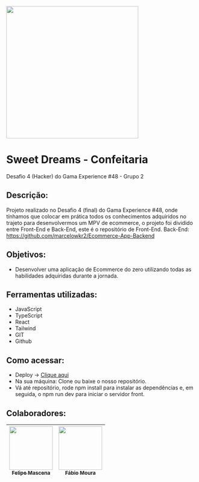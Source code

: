 <img src="https://desafio-final-dusky.vercel.app/assets/logo-light.4a260168.png" width=350><br>


# Sweet Dreams - Confeitaria
Desafio 4 (Hacker) do Gama Experience #48 - Grupo 2

## Descrição:
Projeto realizado no Desafio 4 (final) do Gama Experience #48, onde tínhamos que colocar em prática todos os conhecimentos adquiridos no trajeto para desenvolvermos um MPV de ecommerce, o projeto foi dividido entre Front-End
e Back-End, este é o repositório de Front-End.
Back-End: https://github.com/marcelowkr2/Ecommerce-App-Backend

## Objetivos:
- Desenvolver uma aplicação de Ecommerce do zero utilizando todas as habilidades adquiridas durante a jornada.

## Ferramentas utilizadas:
- JavaScript
- TypeScript
- React
- Tailwind
- GIT
- Github

## Como acessar:
- Deploy -> <a target="_blank" href="https://desafio-final-dusky.vercel.app/">Clique aqui</a>
- Na sua máquina: Clone ou baixe o nosso repositório.
- Vá até repositório, rode npm install para instalar as dependências e, em seguida, o npm run dev para iniciar o servidor front.


## Colaboradores:
| [<img src="https://avatars.githubusercontent.com/u/119469019?v=4" width=115><br><sub>Felipe Mascena</sub>](https://github.com/FMascena) |  [<img src="https://avatars.githubusercontent.com/u/122230967?v=4" width=115><br><sub>Fábio Moura</sub>](https://github.com/FabioDinizMoura) |
| :---: | :---: |
